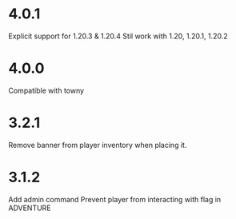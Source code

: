 # 4.0.1

Explicit support for 1.20.3 & 1.20.4
Stil work with 1.20, 1.20.1, 1.20.2

# 4.0.0

Compatible with towny

# 3.2.1

Remove banner from player inventory when placing it.

# 3.1.2

Add admin command
Prevent player from interacting with flag in ADVENTURE